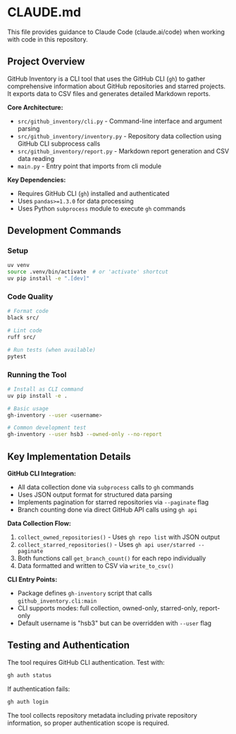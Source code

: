 # CLAUDE.md

This file provides guidance to Claude Code (claude.ai/code) when working with code in this repository.

## Project Overview

GitHub Inventory is a CLI tool that uses the GitHub CLI (`gh`) to gather comprehensive information about GitHub repositories and starred projects. It exports data to CSV files and generates detailed Markdown reports.

**Core Architecture:**
- `src/github_inventory/cli.py` - Command-line interface and argument parsing
- `src/github_inventory/inventory.py` - Repository data collection using GitHub CLI subprocess calls
- `src/github_inventory/report.py` - Markdown report generation and CSV data reading
- `main.py` - Entry point that imports from cli module

**Key Dependencies:**
- Requires GitHub CLI (`gh`) installed and authenticated
- Uses `pandas>=1.3.0` for data processing
- Uses Python `subprocess` module to execute `gh` commands

## Development Commands

### Setup

```bash
uv venv
source .venv/bin/activate  # or 'activate' shortcut
uv pip install -e ".[dev]"
```

### Code Quality

```bash
# Format code
black src/

# Lint code
ruff src/

# Run tests (when available)
pytest
```

### Running the Tool

```bash
# Install as CLI command
uv pip install -e .

# Basic usage
gh-inventory --user <username>

# Common development test
gh-inventory --user hsb3 --owned-only --no-report
```

## Key Implementation Details

**GitHub CLI Integration:**
- All data collection done via `subprocess` calls to `gh` commands
- Uses JSON output format for structured data parsing
- Implements pagination for starred repositories via `--paginate` flag
- Branch counting done via direct GitHub API calls using `gh api`

**Data Collection Flow:**
1. `collect_owned_repositories()` - Uses `gh repo list` with JSON output
2. `collect_starred_repositories()` - Uses `gh api user/starred --paginate`
3. Both functions call `get_branch_count()` for each repo individually
4. Data formatted and written to CSV via `write_to_csv()`

**CLI Entry Points:**
- Package defines `gh-inventory` script that calls `github_inventory.cli:main`
- CLI supports modes: full collection, owned-only, starred-only, report-only
- Default username is "hsb3" but can be overridden with `--user` flag

## Testing and Authentication

The tool requires GitHub CLI authentication. Test with:

```bash
gh auth status
```

If authentication fails:

```bash
gh auth login
```

The tool collects repository metadata including private repository information, so proper authentication scope is required.
